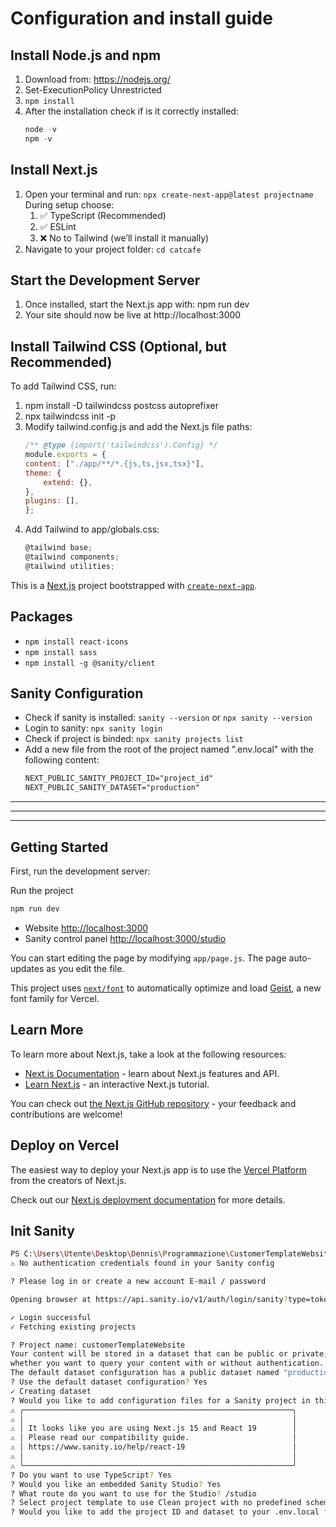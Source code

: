 # Configuration and install guide
## Install Node.js and npm
1. Download from: https://nodejs.org/
2. Set-ExecutionPolicy Unrestricted
3. `npm install`
4. After the installation check if is it correctly installed:
    ```powershell
    node -v
    npm -v
    ```
## Install Next.js
1. Open your terminal and run: `npx create-next-app@latest projectname`
    During setup choose: 
    1. ✅ TypeScript (Recommended)
    2. ✅ ESLint
    3. ❌ No to Tailwind (we’ll install it manually)
2. Navigate to your project folder: `cd catcafe`

## Start the Development Server
1. Once installed, start the Next.js app with: npm run dev
2. Your site should now be live at http://localhost:3000

## Install Tailwind CSS (Optional, but Recommended) 
To add Tailwind CSS, run:
1. npm install -D tailwindcss postcss autoprefixer
2. npx tailwindcss init -p
3. Modify tailwind.config.js and add the Next.js file paths:
    ```js
    /** @type {import('tailwindcss').Config} */
    module.exports = {
    content: ["./app/**/*.{js,ts,jsx,tsx}"],
    theme: {
        extend: {},
    },
    plugins: [],
    };
    ```
4. Add Tailwind to app/globals.css:
    ```js
    @tailwind base;
    @tailwind components;
    @tailwind utilities;
    ```

This is a [Next.js](https://nextjs.org) project bootstrapped with [`create-next-app`](https://github.com/vercel/next.js/tree/canary/packages/create-next-app).

## Packages
* `npm install react-icons`
* `npm install sass`
* `npm install -g @sanity/client`

## Sanity Configuration
* Check if sanity is installed: `sanity --version` or `npx sanity --version`
* Login to sanity: `npx sanity login`
* Check if project is binded: `npx sanity projects list`
* Add a new file from the root of the project named ".env.local" with the following content:
    ```txt
    NEXT_PUBLIC_SANITY_PROJECT_ID="project_id"
    NEXT_PUBLIC_SANITY_DATASET="production"
    ```

---
---
---

## Getting Started

First, run the development server:

Run the project
```bash
npm run dev
```

* Website [http://localhost:3000](http://localhost:3000)
* Sanity control panel [http://localhost:3000/studio](http://localhost:3000)

You can start editing the page by modifying `app/page.js`. The page auto-updates as you edit the file.

This project uses [`next/font`](https://nextjs.org/docs/app/building-your-application/optimizing/fonts) to automatically optimize and load [Geist](https://vercel.com/font), a new font family for Vercel.

## Learn More

To learn more about Next.js, take a look at the following resources:

- [Next.js Documentation](https://nextjs.org/docs) - learn about Next.js features and API.
- [Learn Next.js](https://nextjs.org/learn) - an interactive Next.js tutorial.

You can check out [the Next.js GitHub repository](https://github.com/vercel/next.js) - your feedback and contributions are welcome!

## Deploy on Vercel

The easiest way to deploy your Next.js app is to use the [Vercel Platform](https://vercel.com/new?utm_medium=default-template&filter=next.js&utm_source=create-next-app&utm_campaign=create-next-app-readme) from the creators of Next.js.

Check out our [Next.js deployment documentation](https://nextjs.org/docs/app/building-your-application/deploying) for more details.


## Init Sanity
```bash
PS C:\Users\Utente\Desktop\Dennis\Programmazione\CustomerTemplateWebsite> sanity init
⚠ No authentication credentials found in your Sanity config

? Please log in or create a new account E-mail / password

Opening browser at https://api.sanity.io/v1/auth/login/sanity?type=token&label=DESKTOP-5IB8D1L+%2F+Windows&origin=http%3A%2F%2Flocalhost%3A4321%2Fcallback

✓ Login successful
✓ Fetching existing projects

? Project name: customerTemplateWebsite
Your content will be stored in a dataset that can be public or private, depending on
whether you want to query your content with or without authentication.
The default dataset configuration has a public dataset named "production".
? Use the default dataset configuration? Yes
✓ Creating dataset
? Would you like to add configuration files for a Sanity project in this Next.js folder? Yes
⚠ ╭────────────────────────────────────────────────────────────╮
⚠ │                                                            │
⚠ │ It looks like you are using Next.js 15 and React 19        │
⚠ │ Please read our compatibility guide.                       │
⚠ │ https://www.sanity.io/help/react-19                        │
⚠ │                                                            │
⚠ ╰────────────────────────────────────────────────────────────╯
? Do you want to use TypeScript? Yes
? Would you like an embedded Sanity Studio? Yes
? What route do you want to use for the Studio? /studio
? Select project template to use Clean project with no predefined schema types    
? Would you like to add the project ID and dataset to your .env.local file? Yes
```